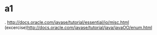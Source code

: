 a1
==
.
http://docs.oracle.com/javase/tutorial/essential/io/misc.html
(excercise)http://docs.oracle.com/javase/tutorial/java/javaOO/enum.html

